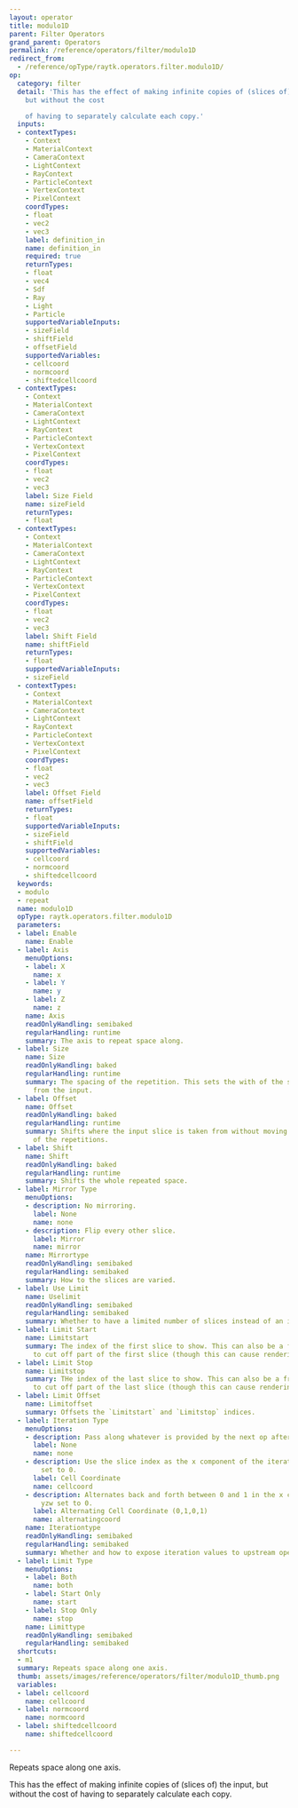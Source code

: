```yaml
---
layout: operator
title: modulo1D
parent: Filter Operators
grand_parent: Operators
permalink: /reference/operators/filter/modulo1D
redirect_from:
  - /reference/opType/raytk.operators.filter.modulo1D/
op:
  category: filter
  detail: 'This has the effect of making infinite copies of (slices of) the input,
    but without the cost

    of having to separately calculate each copy.'
  inputs:
  - contextTypes:
    - Context
    - MaterialContext
    - CameraContext
    - LightContext
    - RayContext
    - ParticleContext
    - VertexContext
    - PixelContext
    coordTypes:
    - float
    - vec2
    - vec3
    label: definition_in
    name: definition_in
    required: true
    returnTypes:
    - float
    - vec4
    - Sdf
    - Ray
    - Light
    - Particle
    supportedVariableInputs:
    - sizeField
    - shiftField
    - offsetField
    supportedVariables:
    - cellcoord
    - normcoord
    - shiftedcellcoord
  - contextTypes:
    - Context
    - MaterialContext
    - CameraContext
    - LightContext
    - RayContext
    - ParticleContext
    - VertexContext
    - PixelContext
    coordTypes:
    - float
    - vec2
    - vec3
    label: Size Field
    name: sizeField
    returnTypes:
    - float
  - contextTypes:
    - Context
    - MaterialContext
    - CameraContext
    - LightContext
    - RayContext
    - ParticleContext
    - VertexContext
    - PixelContext
    coordTypes:
    - float
    - vec2
    - vec3
    label: Shift Field
    name: shiftField
    returnTypes:
    - float
    supportedVariableInputs:
    - sizeField
  - contextTypes:
    - Context
    - MaterialContext
    - CameraContext
    - LightContext
    - RayContext
    - ParticleContext
    - VertexContext
    - PixelContext
    coordTypes:
    - float
    - vec2
    - vec3
    label: Offset Field
    name: offsetField
    returnTypes:
    - float
    supportedVariableInputs:
    - sizeField
    - shiftField
    supportedVariables:
    - cellcoord
    - normcoord
    - shiftedcellcoord
  keywords:
  - modulo
  - repeat
  name: modulo1D
  opType: raytk.operators.filter.modulo1D
  parameters:
  - label: Enable
    name: Enable
  - label: Axis
    menuOptions:
    - label: X
      name: x
    - label: Y
      name: y
    - label: Z
      name: z
    name: Axis
    readOnlyHandling: semibaked
    regularHandling: runtime
    summary: The axis to repeat space along.
  - label: Size
    name: Size
    readOnlyHandling: baked
    regularHandling: runtime
    summary: The spacing of the repetition. This sets the with of the slice taken
      from the input.
  - label: Offset
    name: Offset
    readOnlyHandling: baked
    regularHandling: runtime
    summary: Shifts where the input slice is taken from without moving the position
      of the repetitions.
  - label: Shift
    name: Shift
    readOnlyHandling: baked
    regularHandling: runtime
    summary: Shifts the whole repeated space.
  - label: Mirror Type
    menuOptions:
    - description: No mirroring.
      label: None
      name: none
    - description: Flip every other slice.
      label: Mirror
      name: mirror
    name: Mirrortype
    readOnlyHandling: semibaked
    regularHandling: semibaked
    summary: How to the slices are varied.
  - label: Use Limit
    name: Uselimit
    readOnlyHandling: semibaked
    regularHandling: semibaked
    summary: Whether to have a limited number of slices instead of an infinite series.
  - label: Limit Start
    name: Limitstart
    summary: The index of the first slice to show. This can also be a fractional value
      to cut off part of the first slice (though this can cause rendering issues).
  - label: Limit Stop
    name: Limitstop
    summary: THe index of the last slice to show. This can also be a fractional value
      to cut off part of the last slice (though this can cause rendering issues).
  - label: Limit Offset
    name: Limitoffset
    summary: Offsets the `Limitstart` and `Limitstop` indices.
  - label: Iteration Type
    menuOptions:
    - description: Pass along whatever is provided by the next op after this one.
      label: None
      name: none
    - description: Use the slice index as the x component of the iteration, with yzw
        set to 0.
      label: Cell Coordinate
      name: cellcoord
    - description: Alternates back and forth between 0 and 1 in the x component, with
        yzw set to 0.
      label: Alternating Cell Coordinate (0,1,0,1)
      name: alternatingcoord
    name: Iterationtype
    readOnlyHandling: semibaked
    regularHandling: semibaked
    summary: Whether and how to expose iteration values to upstream operators.
  - label: Limit Type
    menuOptions:
    - label: Both
      name: both
    - label: Start Only
      name: start
    - label: Stop Only
      name: stop
    name: Limittype
    readOnlyHandling: semibaked
    regularHandling: semibaked
  shortcuts:
  - m1
  summary: Repeats space along one axis.
  thumb: assets/images/reference/operators/filter/modulo1D_thumb.png
  variables:
  - label: cellcoord
    name: cellcoord
  - label: normcoord
    name: normcoord
  - label: shiftedcellcoord
    name: shiftedcellcoord

---
```



Repeats space along one axis.

This has the effect of making infinite copies of (slices of) the input, but without the cost
of having to separately calculate each copy.
